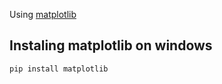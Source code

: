 Using [matplotlib](https://matplotlib.org/)

##  Instaling matplotlib on windows

`pip install matplotlib`